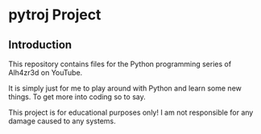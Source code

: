 # pytroj Project

## Introduction

This repository contains files for the Python programming series of Alh4zr3d on YouTube.

It is simply just for me to play around with Python and learn some new things. To get more into coding so to say.

This project is for educational purposes only! I am not responsible for any damage caused to any systems.
